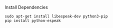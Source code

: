 Install Dependencies
```
sudo apt-get install libespeak-dev python3-pip
pip install python-espeak
```

